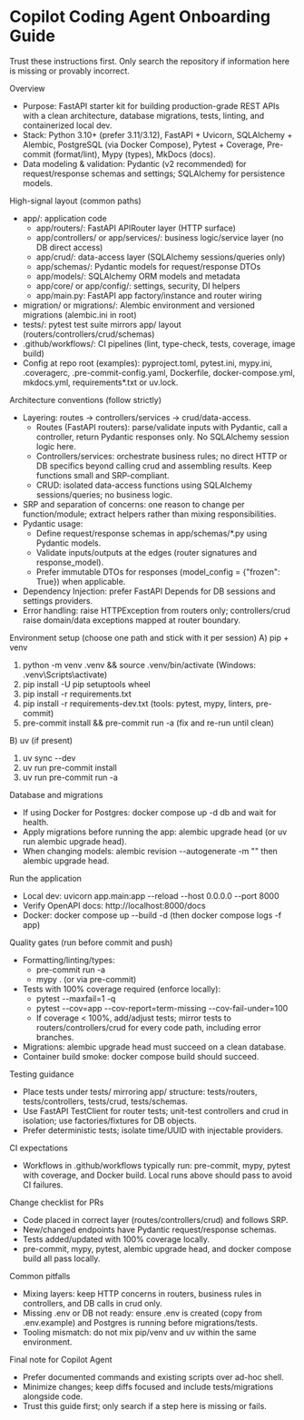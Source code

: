 # Copilot Coding Agent Onboarding Guide

Trust these instructions first. Only search the repository if information here is missing or provably incorrect.

Overview
- Purpose: FastAPI starter kit for building production-grade REST APIs with a clean architecture, database migrations, tests, linting, and containerized local dev.
- Stack: Python 3.10+ (prefer 3.11/3.12), FastAPI + Uvicorn, SQLAlchemy + Alembic, PostgreSQL (via Docker Compose), Pytest + Coverage, Pre-commit (format/lint), Mypy (types), MkDocs (docs).
- Data modeling & validation: Pydantic (v2 recommended) for request/response schemas and settings; SQLAlchemy for persistence models.

High-signal layout (common paths)
- app/: application code
  - app/routers/: FastAPI APIRouter layer (HTTP surface)
  - app/controllers/ or app/services/: business logic/service layer (no DB direct access)
  - app/crud/: data-access layer (SQLAlchemy sessions/queries only)
  - app/schemas/: Pydantic models for request/response DTOs
  - app/models/: SQLAlchemy ORM models and metadata
  - app/core/ or app/config/: settings, security, DI helpers
  - app/main.py: FastAPI app factory/instance and router wiring
- migration/ or migrations/: Alembic environment and versioned migrations (alembic.ini in root)
- tests/: pytest test suite mirrors app/ layout (routers/controllers/crud/schemas)
- .github/workflows/: CI pipelines (lint, type-check, tests, coverage, image build)
- Config at repo root (examples): pyproject.toml, pytest.ini, mypy.ini, .coveragerc, .pre-commit-config.yaml, Dockerfile, docker-compose.yml, mkdocs.yml, requirements*.txt or uv.lock.

Architecture conventions (follow strictly)
- Layering: routes → controllers/services → crud/data-access.
  - Routes (FastAPI routers): parse/validate inputs with Pydantic, call a controller, return Pydantic responses only. No SQLAlchemy session logic here.
  - Controllers/services: orchestrate business rules; no direct HTTP or DB specifics beyond calling crud and assembling results. Keep functions small and SRP-compliant.
  - CRUD: isolated data-access functions using SQLAlchemy sessions/queries; no business logic.
- SRP and separation of concerns: one reason to change per function/module; extract helpers rather than mixing responsibilities.
- Pydantic usage:
  - Define request/response schemas in app/schemas/*.py using Pydantic models.
  - Validate inputs/outputs at the edges (router signatures and response_model).
  - Prefer immutable DTOs for responses (model_config = {"frozen": True}) when applicable.
- Dependency Injection: prefer FastAPI Depends for DB sessions and settings providers.
- Error handling: raise HTTPException from routers only; controllers/crud raise domain/data exceptions mapped at router boundary.

Environment setup (choose one path and stick with it per session)
A) pip + venv
1) python -m venv .venv && source .venv/bin/activate  (Windows: .venv\Scripts\activate)
2) pip install -U pip setuptools wheel
3) pip install -r requirements.txt
4) pip install -r requirements-dev.txt  (tools: pytest, mypy, linters, pre-commit)
5) pre-commit install && pre-commit run -a  (fix and re-run until clean)

B) uv (if present)
1) uv sync --dev
2) uv run pre-commit install
3) uv run pre-commit run -a

Database and migrations
- If using Docker for Postgres: docker compose up -d db and wait for health.
- Apply migrations before running the app: alembic upgrade head (or uv run alembic upgrade head).
- When changing models: alembic revision --autogenerate -m "<message>" then alembic upgrade head.

Run the application
- Local dev: uvicorn app.main:app --reload --host 0.0.0.0 --port 8000
- Verify OpenAPI docs: http://localhost:8000/docs
- Docker: docker compose up --build -d (then docker compose logs -f app)

Quality gates (run before commit and push)
- Formatting/linting/types:
  - pre-commit run -a
  - mypy .  (or via pre-commit)
- Tests with 100% coverage required (enforce locally):
  - pytest --maxfail=1 -q
  - pytest --cov=app --cov-report=term-missing --cov-fail-under=100
  - If coverage < 100%, add/adjust tests; mirror tests to routers/controllers/crud for every code path, including error branches.
- Migrations: alembic upgrade head must succeed on a clean database.
- Container build smoke: docker compose build should succeed.

Testing guidance
- Place tests under tests/ mirroring app/ structure: tests/routers, tests/controllers, tests/crud, tests/schemas.
- Use FastAPI TestClient for router tests; unit-test controllers and crud in isolation; use factories/fixtures for DB objects.
- Prefer deterministic tests; isolate time/UUID with injectable providers.

CI expectations
- Workflows in .github/workflows typically run: pre-commit, mypy, pytest with coverage, and Docker build. Local runs above should pass to avoid CI failures.

Change checklist for PRs
- Code placed in correct layer (routes/controllers/crud) and follows SRP.
- New/changed endpoints have Pydantic request/response schemas.
- Tests added/updated with 100% coverage locally.
- pre-commit, mypy, pytest, alembic upgrade head, and docker compose build all pass locally.

Common pitfalls
- Mixing layers: keep HTTP concerns in routers, business rules in controllers, and DB calls in crud only.
- Missing .env or DB not ready: ensure .env is created (copy from .env.example) and Postgres is running before migrations/tests.
- Tooling mismatch: do not mix pip/venv and uv within the same environment.

Final note for Copilot Agent
- Prefer documented commands and existing scripts over ad-hoc shell.
- Minimize changes; keep diffs focused and include tests/migrations alongside code.
- Trust this guide first; only search if a step here is missing or fails.
